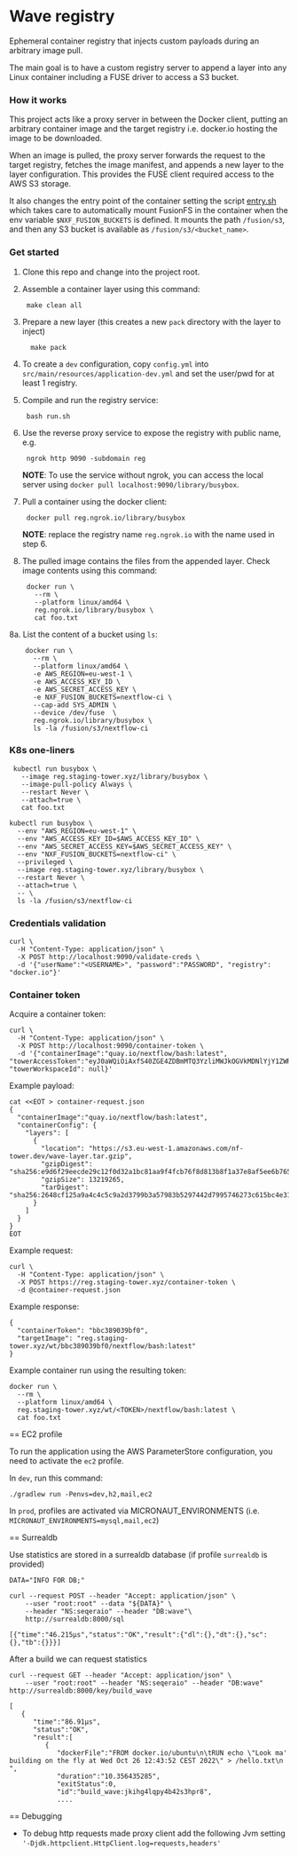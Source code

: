 # Wave registry 

Ephemeral container registry that injects custom payloads during an arbitrary image pull.

The main goal is to have a custom registry server to append a layer into any Linux
container including a FUSE driver to access a S3 bucket.

### How it works 

This project acts like a proxy server in between the Docker client, putting an 
arbitrary container image and the target registry i.e. docker.io hosting the 
image to be downloaded. 

When an image is pulled, the proxy server forwards the request to the target registry, 
fetches the image manifest, and appends a new layer to the layer configuration.
This provides the FUSE client required access to the AWS S3 storage.

It also changes the entry point of the container setting the script [entry.sh](.layer/opt/fusion/entry.sh)
which takes care to automatically mount FusionFS in the container when the env variable 
`$NXF_FUSION_BUCKETS` is defined. It mounts 
the path `/fusion/s3`, and then any S3 bucket is available as `/fusion/s3/<bucket_name>`.

### Get started 

1. Clone this repo and change into the project root.


2. Assemble a container layer using this command:

   
        make clean all

3. Prepare a new layer (this creates a new `pack` directory with the layer to inject)

         make pack

4. To create a `dev` configuration, copy `config.yml` into `src/main/resources/application-dev.yml`
and set the user/pwd for at least 1 registry.

5. Compile and run the registry service:  

        bash run.sh

6. Use the reverse proxy service to expose the registry with public name, e.g. 

        ngrok http 9090 -subdomain reg

    **NOTE**: To use the service without ngrok, you can access the local server using `docker pull localhost:9090/library/busybox`.

7. Pull a container using the docker client: 

        docker pull reg.ngrok.io/library/busybox
        
    **NOTE**: replace the registry name `reg.ngrok.io` with the name used in step 6.

8. The pulled image contains the files from the appended layer. Check image contents using this command:

        docker run \
          --rm \
          --platform linux/amd64 \
          reg.ngrok.io/library/busybox \
          cat foo.txt

8a. List the content of a bucket using `ls`:

        docker run \
          --rm \
          --platform linux/amd64 \
          -e AWS_REGION=eu-west-1 \
          -e AWS_ACCESS_KEY_ID \
          -e AWS_SECRET_ACCESS_KEY \
          -e NXF_FUSION_BUCKETS=nextflow-ci \
          --cap-add SYS_ADMIN \
          --device /dev/fuse  \
          reg.ngrok.io/library/busybox \
          ls -la /fusion/s3/nextflow-ci
  
### K8s one-liners 

```
 kubectl run busybox \
   --image reg.staging-tower.xyz/library/busybox \
   --image-pull-policy Always \
   --restart Never \
   --attach=true \
   cat foo.txt
```

```
kubectl run busybox \
  --env "AWS_REGION=eu-west-1" \
  --env "AWS_ACCESS_KEY_ID=$AWS_ACCESS_KEY_ID" \
  --env "AWS_SECRET_ACCESS_KEY=$AWS_SECRET_ACCESS_KEY" \
  --env "NXF_FUSION_BUCKETS=nextflow-ci" \
  --privileged \
  --image reg.staging-tower.xyz/library/busybox \
  --restart Never \
  --attach=true \
  -- \
  ls -la /fusion/s3/nextflow-ci 
```
### Credentials validation 


```
curl \
  -H "Content-Type: application/json" \
  -X POST http://localhost:9090/validate-creds \
  -d '{"userName":"<USERNAME>", "password":"PASSWORD", "registry": "docker.io"}' 
```

### Container token
  
Acquire a container token:  
```
curl \
  -H "Content-Type: application/json" \
  -X POST http://localhost:9090/container-token \
  -d '{"containerImage":"quay.io/nextflow/bash:latest", "towerAccessToken":"eyJ0aWQiOiAxfS40ZGE4ZDBmMTQ3YzliMWJkOGVkMDNlYjY1ZWRiZmU1OWQxZjEyZGU3", "towerWorkspaceId": null}' 
```

Example payload: 

```
cat <<EOT > container-request.json
{
  "containerImage":"quay.io/nextflow/bash:latest",
  "containerConfig": {
    "layers": [
      {
        "location": "https://s3.eu-west-1.amazonaws.com/nf-tower.dev/wave-layer.tar.gzip",
        "gzipDigest": "sha256:e9d6f29eecde29c12f0d32a1bc81aa9f4fcb76f8d813b8f1a37e8af5ee6b7657",
        "gzipSize": 13219265,
        "tarDigest": "sha256:2648cf125a9a4c4c5c9a2d3799b3a57983b5297442d7995746273c615bc4e316"
      }
    ]
  }
}
EOT
```

Example request: 

```
curl \
  -H "Content-Type: application/json" \
  -X POST https://reg.staging-tower.xyz/container-token \
  -d @container-request.json 
```

Example response:

```
{
  "containerToken": "bbc389039bf0",
  "targetImage": "reg.staging-tower.xyz/wt/bbc389039bf0/nextflow/bash:latest"
}
```


Example container run using the resulting token: 

```
docker run \
  --rm \
  --platform linux/amd64 \
  reg.staging-tower.xyz/wt/<TOKEN>/nextflow/bash:latest \
  cat foo.txt 
```


== EC2 profile

To run the application using the AWS ParameterStore configuration, you need to activate the `ec2` profile.

In `dev`, run this command:

`./gradlew run -Penvs=dev,h2,mail,ec2`

In `prod`, profiles are activated via MICRONAUT_ENVIRONMENTS (i.e. `MICRONAUT_ENVIRONMENTS=mysql,mail,ec2`)


== Surrealdb

Use statistics are stored in a surrealdb database (if profile `surrealdb` is provided)

```
DATA="INFO FOR DB;"

curl --request POST --header "Accept: application/json" \
    --user "root:root" --data "${DATA}" \
    --header "NS:seqeraio" --header "DB:wave"\ 
    http://surrealdb:8000/sql 
```

`[{"time":"46.215µs","status":"OK","result":{"dl":{},"dt":{},"sc":{},"tb":{}}}]`

After a build we can request statistics

```
curl --request GET --header "Accept: application/json" \
    --user "root:root" --header "NS:seqeraio" --header "DB:wave" http://surrealdb:8000/key/build_wave 
```

```
[
   {
      "time":"86.91µs",
      "status":"OK",
      "result":[
         {
            "dockerFile":"FROM docker.io/ubuntu\n\tRUN echo \"Look ma' building on the fly at Wed Oct 26 12:43:52 CEST 2022\" > /hello.txt\n   ",
            "duration":"10.356435285",
            "exitStatus":0,
            "id":"build_wave:jkihg4lqpy4b42s3hpr8",
            ....
```

== Debugging 

* To debug http requests made proxy client add the following Jvm setting `'-Djdk.httpclient.HttpClient.log=requests,headers'` 
